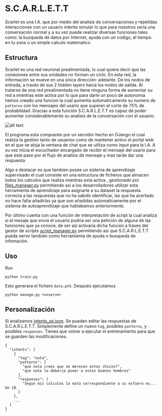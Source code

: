 # S.C.A.R.L.E.T.T
Scarlet es una I.A. que por medio del analisis de conversaciones y repetidas interacciones con un usuario intenta simular lo
que para nosotros seria una conversación normal y a su vez puede realizar diversas funciones tales como: la busqueda de datos 
por Internet, ayuda con un codigo, el tiempo en tu zona o un simple calculo matematico.

## Estructura
Scarlet es una red neuronal prealimentada, lo cual quiere decir que las conexiones entre sus unidades no forman un ciclo. En esta red, la información se mueve en una única dirección: adelante. De los nodos de entrada, a través de sus 2 hidden layers hacia los nodos de salida. Al tratarse de una red prealimentada no tiene ninguna forma de aumentar su red a mientras este activa por lo que para darle un poco de autonomia hemos creado una funcion la cual aumenta automaticamente su numero de `patterns` con los mensajes del usario que superan el corte de 75% de probabilidad. Gracias a esta función S.C.A.R.L.E.T.T es capaz de poder aumentar considerablemente su analisis de la conversación con el usuario.

![alt text](https://github.com/Yostita/SCARLET/blob/main/Red%20Neuronal.png)

El programa esta compuesto por un servidor hecho en DJango el cual realiza la gestion tanto de usuarios como de mantener activo el portal web en el que se aloja la ventana de chat que se utiliza como input para la I.A. A su vez inicia el escuchador encargado de recibir el mensaje del usario para que este pase por el flujo de analisis de mensaje y mas tarde dar una respuesta.

Algo a destacar es que tambien posee un sistema de aprendizaje supervisado el cual consiste en una estructura de ficheros que almacen todos los calculos que realiza mientras esta activa , gestionado por [files_manager.py](files_manager.py) permitiendo asi a los desarrolladores utilizar esta herramienta de aprendizaje para asignarle a su dataset la respuesta correcta a las respuestas que no ha sabido identificar, las que ha acertado no hace falta añadirlas ya que son añadidas automaticamente por el sistema de autoaprendizaje que hablabamos anteriormente.

Por último cuenta con una función de interpretación de script la cual analiza si el mesaje que envia el usuario podria ser una petición de alguna de las funciones que ya conoce, de ser asi activaria dicha funcion a traves del gestor de scripts [script_manager.py](script_manager.py) permitiendo asi que S.C.A.R.L.E.T.T pueda servir tambien como herramienta de ayuda o busqueda de infomación.

## Uso
Run
```console
python train.py
```
Esto generara el fichero `data.pth`. Después ejecutamos
```console
python manage.py runserver
```
## Personalización
Si analizamos [intents_sp.json](intents_sp.json). Se pueden editar las respuestas de S.C.A.R.L.E.T.T. Simplemente define un nuevo `tag`, posibles `patterns`, y posibles `responses`. Tienes que volver a ejecutar el entrenamiento para que se guarden las modificaciones.
```console
{
  "intents": [
    {
      "tag": "nota",
      "patterns": [
        "que nota crees que se merecen estos chicos?",
        "que nota le deberia poner a estos buenos hombres"
      ],
      "responses": [
        "Segun mis calculos la nota correspondiente a su esfuero es... Un 10.
      ]
    },
    ...
  ]
}

